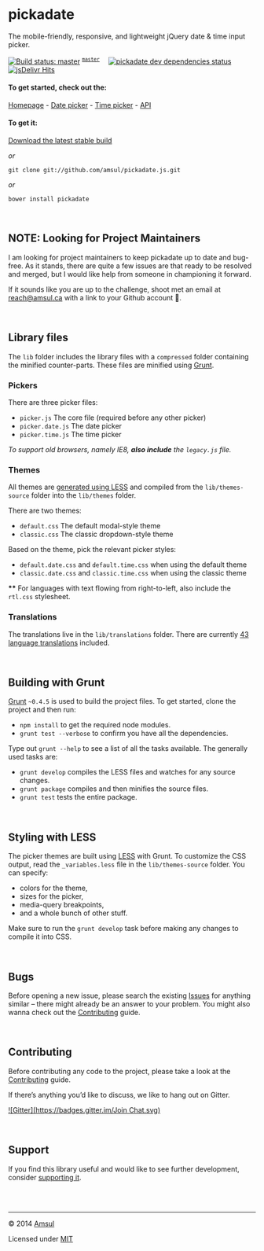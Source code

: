 # pickadate

The mobile-friendly, responsive, and lightweight jQuery date & time input picker.

[![Build status: master](https://travis-ci.org/amsul/pickadate.js.svg?branch=master)](https://travis-ci.org/amsul/pickadate.js) <sup>[`master`](https://github.com/amsul/pickadate.js/tree/master)</sup>
<sup>&nbsp;&nbsp;&nbsp;</sup>
[![pickadate dev dependencies status](https://david-dm.org/amsul/pickadate.js/dev-status.svg)](https://david-dm.org/amsul/pickadate.js#info=devDependencies)
[![jsDelivr Hits](https://data.jsdelivr.com/v1/package/npm/pickadate/badge?style=rounded)](https://www.jsdelivr.com/package/npm/pickadate)


#### To get started, check out the:

[Homepage](http://amsul.ca/pickadate.js) - [Date picker](http://amsul.ca/pickadate.js/date) - [Time picker](http://amsul.ca/pickadate.js/time) - [API](http://amsul.ca/pickadate.js/api)


#### To get it:

[Download the latest stable build](https://github.com/amsul/pickadate.js/archive/master.zip)

*or*

`git clone git://github.com/amsul/pickadate.js.git`

*or*

`bower install pickadate`




<br>

## NOTE: Looking for Project Maintainers

I am looking for project maintainers to keep pickadate up to date and bug-free. As it stands, there are quite a few issues are that ready to be resolved and merged, but I would like help from someone in championing it forward.

If it sounds like you are up to the challenge, shoot met an email at reach@amsul.ca with a link to your Github account :pray:.




<br>

## Library files

The `lib` folder includes the library files with a `compressed` folder containing the minified counter-parts. These files are minified using [Grunt](#building-with-grunt).

### Pickers

There are three picker files:

* `picker.js` The core file (required before any other picker)
* `picker.date.js` The date picker
* `picker.time.js` The time picker

_To support old browsers, namely IE8, **also include** the `legacy.js` file._


### Themes

All themes are [generated using LESS](#less-styling) and compiled from the `lib/themes-source` folder into the `lib/themes` folder.

There are two themes:

* `default.css` The default modal-style theme
* `classic.css` The classic dropdown-style theme

Based on the theme, pick the relevant picker styles:

* `default.date.css` and `default.time.css` when using the default theme
* `classic.date.css` and `classic.time.css` when using the classic theme

__**__ For languages with text flowing from right-to-left, also include the `rtl.css` stylesheet.


### Translations

The translations live in the `lib/translations` folder. There are currently [43 language translations](https://github.com/amsul/pickadate.js/tree/master/lib/translations) included.




<br>

## Building with Grunt

[Grunt](http://gruntjs.com/) `~0.4.5` is used to build the project files. To get started, clone the project and then run:

- `npm install` to get the required node modules.
- `grunt test --verbose` to confirm you have all the dependencies.


Type out `grunt --help` to see a list of all the tasks available. The generally used tasks are:

- `grunt develop` compiles the LESS files and watches for any source changes.
- `grunt package` compiles and then minifies the source files.
- `grunt test` tests the entire package.




<br>

<a name="less-styling"></a>
## Styling with LESS

The picker themes are built using [LESS](http://lesscss.org/) with Grunt. To customize the CSS output, read the `_variables.less` file in the `lib/themes-source` folder. You can specify:

- colors for the theme,
- sizes for the picker,
- media-query breakpoints,
- and a whole bunch of other stuff.


Make sure to run the `grunt develop` task before making any changes to compile it into CSS.





<br>

## Bugs

Before opening a new issue, please search the existing [Issues](https://github.com/amsul/pickadate.js/issues) for anything similar – there might already be an answer to your problem. You might also wanna check out the [Contributing](https://github.com/amsul/pickadate.js/blob/master/CONTRIBUTING.md) guide.





<br>

## Contributing

Before contributing any code to the project, please take a look at the [Contributing](https://github.com/amsul/pickadate.js/blob/master/CONTRIBUTING.md) guide.

If there’s anything you’d like to discuss, we like to hang out on Gitter.

[![Gitter](https://badges.gitter.im/Join Chat.svg)](https://gitter.im/amsul/pickadate.js)





<br>

## Support

If you find this library useful and would like to see further development, consider [supporting it](http://selz.co/1g80kCZ).





<br><br>

---

© 2014 [Amsul](http://twitter.com/amsul_)

Licensed under [MIT](http://amsul.ca/MIT)
